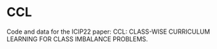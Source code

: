 # CCL
Code and data for the ICIP22 paper: CCL: CLASS-WISE CURRICULUM LEARNING FOR CLASS IMBALANCE PROBLEMS.
